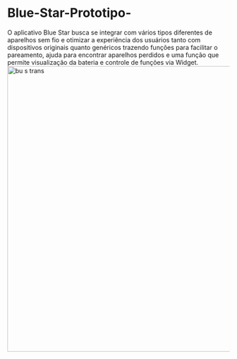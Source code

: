 # Blue-Star-Prototipo-
O aplicativo Blue Star busca se integrar com vários tipos diferentes de aparelhos sem fio e otimizar a experiência dos usuários tanto com dispositivos originais quanto genéricos trazendo funções para facilitar o pareamento, ajuda para encontrar aparelhos perdidos e uma função que permite visualização da bateria e controle de funções via Widget.
<img width="1168" height="649" alt="bu s trans" src="https://github.com/user-attachments/assets/f780eae2-528d-4294-9a83-e85e589f5f18" />
